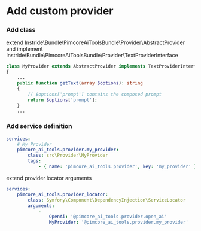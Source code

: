 # Add custom provider

### Add class 

extend Instride\Bundle\PimcoreAiToolsBundle\Provider\AbstractProvider
and implement Instride\Bundle\PimcoreAiToolsBundle\Provider\TextProviderInterface

```php
class MyProvider extends AbstractProvider implements TextProviderInterface
{
    ...
    public function getText(array $options): string
    {
        // $options['prompt'] contains the composed prompt 
        return $options['prompt'];
    }
    ...
```

### Add service definition

```yaml
services:
    # My Provider
    pimcore_ai_tools.provider.my_provider:
        class: src\Provider\MyProvider
        tags:
            - { name: 'pimcore_ai_tools.provider', key: 'my_provider' }
```

extend provider locator arguments

```yaml
services:
    pimcore_ai_tools.provider_locator:
        class: Symfony\Component\DependencyInjection\ServiceLocator
        arguments:
            -
                OpenAi: '@pimcore_ai_tools.provider.open_ai'
                MyProvider: '@pimcore_ai_tools.provider.my_provider'
```

